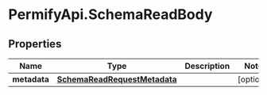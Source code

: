 # PermifyApi.SchemaReadBody

## Properties

Name | Type | Description | Notes
------------ | ------------- | ------------- | -------------
**metadata** | [**SchemaReadRequestMetadata**](SchemaReadRequestMetadata.md) |  | [optional] 


